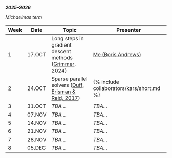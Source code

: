 ***2025–2026***

*Michaelmas term*

| Week | Date | Topic | Presenter |
| --- | --- | --- | --- |
| 1 | 17.OCT | Long steps in gradient descent methods ([Grimmer, 2024](/reading-group/references/#grimmer-2024)) | [Me (Boris Andrews)](/) |
| 2 | 24.OCT | Sparse parallel solvers ([Duff, Erisman & Reid, 2017](/reading-group/references/#duff-erisman-reid-2017)) | {% include collaborators/kars/short.md %} |
| 3 | 31.OCT | *TBA...* | *TBA...* |
| 4 | 07.NOV | *TBA...* | *TBA...* |
| 5 | 14.NOV | *TBA...* | *TBA...* |
| 6 | 21.NOV | *TBA...* | *TBA...* |
| 7 | 28.NOV | *TBA...* | *TBA...* |
| 8 | 05.DEC | *TBA...* | *TBA...* |

<!-- *Christmas holiday*

| Week | Date | Topic | Presenter |
| --- | --- | --- | --- |
| 3 | 12.DEC | *TBA...* | *TBA...* |
| 4 | 19.DEC | *TBA...* | *TBA...* |
| 4 | 26.DEC | *(On break)* | |
| 4 | 02.JAN | *(On break)* | |
| 3 | 09.JAN | *TBA...* | *TBA...* |
| 4 | 16.JAN | *TBA...* | *TBA...* | -->
